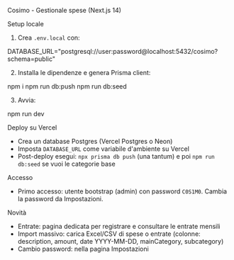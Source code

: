 Cosimo - Gestionale spese (Next.js 14)

Setup locale

1. Crea `.env.local` con:

DATABASE_URL="postgresql://user:password@localhost:5432/cosimo?schema=public"

2. Installa le dipendenze e genera Prisma client:

npm i
npm run db:push
npm run db:seed

3. Avvia:

npm run dev

Deploy su Vercel
- Crea un database Postgres (Vercel Postgres o Neon)
- Imposta `DATABASE_URL` come variabile d'ambiente su Vercel
- Post-deploy esegui: `npx prisma db push` (una tantum) e poi `npm run db:seed` se vuoi le categorie base

Accesso
- Primo accesso: utente bootstrap (admin) con password `C0S1M0`. Cambia la password da Impostazioni.

Novità
- Entrate: pagina dedicata per registrare e consultare le entrate mensili
- Import massivo: carica Excel/CSV di spese o entrate (colonne: description, amount, date YYYY-MM-DD, mainCategory, subcategory)
- Cambio password: nella pagina Impostazioni

